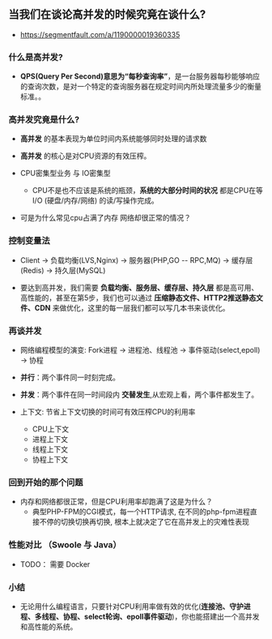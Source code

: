 ## 当我们在谈论高并发的时候究竟在谈什么?
* https://segmentfault.com/a/1190000019360335


### 什么是高并发?
* __QPS(Query Per Second)意思为“每秒查询率”__，是一台服务器每秒能够响应的查询次数，是对一个特定的查询服务器在规定时间内所处理流量多少的衡量标准。。


### 高并发究竟是什么?
* __高并发__ 的基本表现为单位时间内系统能够同时处理的请求数

* __高并发__ 的核心是对CPU资源的有效压榨。

* CPU密集型业务 与 IO密集型
    * CPU不是也不应该是系统的瓶颈，__系统的大部分时间的状况__ 都是CPU在等I/O (硬盘/内存/网络) 的读/写操作完成。

* 可是为什么常见cpu占满了内存 网络却很正常的情况？


### 控制变量法
* Client -> 负载均衡(LVS,Nginx) -> 服务器(PHP,GO -- RPC,MQ) -> 缓存层(Redis) -> 持久层(MySQL)

* 要达到高并发，我们需要 __负载均衡、服务层、缓存层、持久层__ 都是高可用、高性能的，甚至在第5步，我们也可以通过 __压缩静态文件、HTTP2推送静态文件、CDN__ 来做优化，这里的每一层我们都可以写几本书来谈优化。


### 再谈并发
* 网络编程模型的演变: Fork进程 -> 进程池、线程池 -> 事件驱动(select,epoll) -> 协程

* __并行__：两个事件同一时刻完成。
* __并发__：两个事件在同一时间段内 __交替发生__,从宏观上看，两个事件都发生了。

* 上下文: 节省上下文切换的时间可有效压榨CPU的利用率
    * CPU上下文
    * 进程上下文
    * 线程上下文
    * 协程上下文


### 回到开始的那个问题
* 内存和网络都很正常，但是CPU利用率却跑满了这是为什么？
    * 典型PHP-FPM的CGI模式，每一个HTTP请求, 在不同的php-fpm进程直接不停的切换切换再切换, 根本上就决定了它在高并发上的灾难性表现


### 性能对比 （Swoole 与 Java）
* TODO： 需要 Docker


### 小结
* 无论用什么编程语言，只要针对CPU利用率做有效的优化(__连接池、守护进程、多线程、协程、select轮询、epoll事件驱动__)，你也能搭建出一个高并发和高性能的系统。
